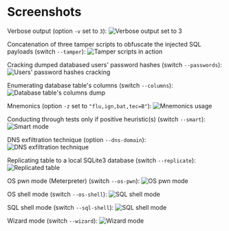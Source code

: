 # Screenshots

Verbose output (option `-v` set to `3`):
![Verbose output set to 3](images/sqlmap_verbose_3.png)

Concatenation of three tamper scripts to obfuscate the injected SQL payloads (switch `--tamper`):
![Tamper scripts in action](images/sqlmap_tamper_in_action.png)

Cracking dumped databased users' password hashes (switch `--passwords`):
![Users' password hashes cracking](images/sqlmap_cracking_password_hashes.png)

Enumerating database table's columns (switch `--columns`):
![Database table's columns dump](images/sqlmap_enumerating_columns.png)

Mnemonics (option `-z` set to `"flu,ign,bat,tec=B"`):
![Mnemonics usage](images/sqlmap_mnemonics.png)

Conducting through tests only if positive heuristic(s) (switch `--smart`):
![Smart mode](images/sqlmap_smart.png)

DNS exfiltration technique (option `--dns-domain`):
![DNS exfiltration technique](images/sqlmap_dns_exfiltration.png)

Replicating table to a local SQLite3 database (switch `--replicate`):
![Replicated table](images/sqlmap_replicate_result.png)

OS pwn mode (Meterpreter) (switch `--os-pwn`):
![OS pwn mode](images/sqlmap_os_pwn.png)

OS shell mode (switch `--os-shell`):
![SQL shell mode](images/sqlmap_os_shell.png)

SQL shell mode (switch `--sql-shell`):
![SQL shell mode](images/sqlmap_sql_shell.png)

Wizard mode (switch `--wizard`):
![Wizard mode](images/sqlmap_wizard.png)
